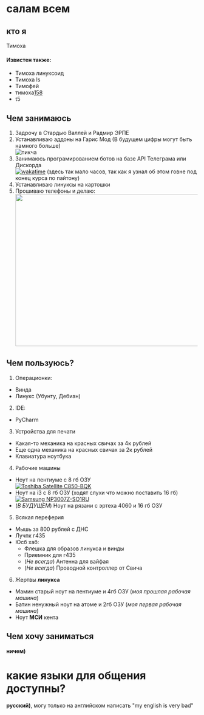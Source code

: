 # салам всем
## кто я
Тимоха
#### Извистен также:
- Тимоха линуксоид
- Тимоха ls
- Тимофей
- тимоха[158](https://www.consultant.ru/document/cons_doc_LAW_10699/57b5c7b83fcd2cf40cabe2042f2d8f04ed6875ad/ "я не уголовник")
- t5
## Чем занимаюсь
1. Задрочу в Стардью Валлей и Радмир ЭРПЕ
2. Устанавливаю аддоны на Гарис Мод (В будущем цифры могут быть намного больше)\
   ![пикча](https://cdn.discordapp.com/attachments/1230567673813798963/1254179097211441284/steamwebhelper_GCl12xlgQe.png?ex=6685130e&is=6683c18e&hm=e0047181a920531817ffbd77011490004c7df5229a53c79003265a8f1cbd596d&)
3. Занимаюсь програмированием ботов на базе API Телеграма или Дискорда\
   [![wakatime](https://wakatime.com/badge/user/2b023763-aaa7-4bf9-818a-d496410873ea.svg)](https://wakatime.com/@2b023763-aaa7-4bf9-818a-d496410873ea)  (здесь так мало часов, так как я узнал об этом говне под конец курса по пайтону)
4. Устанавливаю линуксы на картошки
5. Прошиваю телефоны и делаю:  
   <img src="https://cdn.discordapp.com/attachments/1238091426139603065/1258054200634642493/IMG_20240703_163749.jpg?ex=6686a5c6&is=66855446&hm=f07bc459d044468470b52488d6de71f58ab08681786b8414d8879758525bbd27&" width="531.1
" height="400">
## Чем пользуюсь?
1. Операционки:
  - Винда
  - Линукс (Убунту, Дебиан)
2. IDE:
  - PyCharm
3. Устройства для печати
  - Какая-то механика на красных свичах за 4к рублей
  - Еще одна механика на красных свичах за 2к рублей 
  - Клавиатура ноутбука
4. Рабочие машины
  - Ноут на пентиуме с 8 гб ОЗУ  
    <a target="_blank" href="https://valid.x86.fr/t00aa2">
    <img src="https://valid.x86.fr/cache/banner/t00aa2-6.png" alt="Toshiba Satellite C850-BQK">
    </a>
  - Ноут на i3 с 8 гб ОЗУ (ходят слухи что можно поставить 16 гб)  
    <a target="_blank" href="https://valid.x86.fr/yyvt3w">
    <img src="https://valid.x86.fr/cache/banner/yyvt3w-6.png" alt="Samsung NP3007Z-SO1RU">
    </a>
  - (*В БУДУЩЕМ*) Ноут на рязани с эртеха 4060 и 16 гб ОЗУ
5. Всякая переферия
  - Мышь за 800 рублей с ДНС
  - Лучпк г435
  - Юсб хаб:
    - Флешка для образов линукса и винды
    - Приемник для г435
    - (*Не всегда*) Антенна для вайфая
    - (*Не всегда*) Проводной контроллер от Свича
 6. Жертвы **линукса**
  - Мамин старый ноут на пентиуме и 4гб ОЗУ (*моя прошлая рабочая машина*)
  - Батин ненужный ноут на атоме и 2гб ОЗУ (*моя первая рабочая машина*)
  - Ноут **МСИ** кента
## Чем хочу заниматься
**ничем)**
# какие языки для общения доступны?
**русский)**, могу только на английском написать "my english is very bad"
